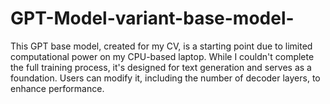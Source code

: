 # GPT-Model-variant-base-model-
This GPT base model, created for my CV, is a starting point due to limited computational power on my CPU-based laptop. While I couldn't complete the full training process, it's designed for text generation and serves as a foundation. Users can modify it, including the number of decoder layers, to enhance performance.
